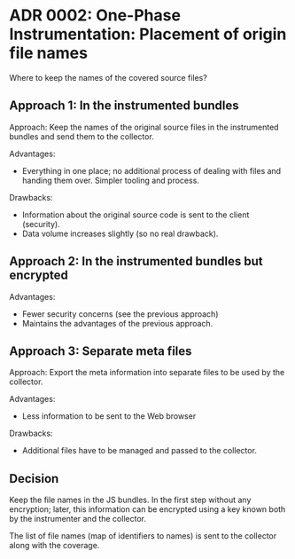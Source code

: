 # ADR 0002: One-Phase Instrumentation: Placement of origin file names

Where to keep the names of the covered source files?

## Approach 1: In the instrumented bundles

Approach: Keep the names of the original source files in the instrumented bundles
and send them to the collector.

Advantages: 
- Everything in one place; no additional process of dealing with 
  files and handing them over. Simpler tooling and process.

Drawbacks:
- Information about the original source code is sent to the client (security).
- Data volume increases slightly (so no real drawback).

## Approach 2: In the instrumented bundles but encrypted

Advantages:
- Fewer security concerns (see the previous approach)
- Maintains the advantages of the previous approach.

## Approach 3: Separate meta files

Approach: Export the meta information into separate files to
be used by the collector.

Advantages:
- Less information to be sent to the Web browser

Drawbacks: 
- Additional files have to be managed and passed to the collector.

## Decision

Keep the file names in the JS bundles. In the first step without 
any encryption; later, this information can be encrypted using
a key known both by the instrumenter and the collector.

The list of file names (map of identifiers to names) is sent 
to the collector along with the coverage.